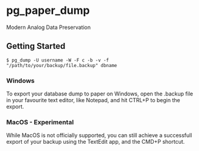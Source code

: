 # pg_paper_dump
Modern Analog Data Preservation

## Getting Started

```
$ pg_dump -U username -W -F c -b -v -f "/path/to/your/backup/file.backup" dbname
```
### Windows

To export your database dump to paper on Windows, open the .backup file in your favourite text editor, like Notepad, and hit CTRL+P to begin the export.

### MacOS - Experimental

While MacOS is not officially supported, you can still achieve a successfull export of your backup using the TextEdit app, and the CMD+P shortcut.
